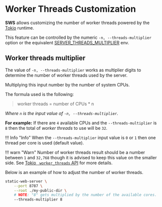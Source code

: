 # Worker Threads Customization

**SWS** allows customizing the number of worker threads powered by the [Tokio](https://tokio.rs/) runtime.

This feature can be controlled by the numeric `-n, --threads-multiplier` option or the equivalent [SERVER_THREADS_MULTIPLIER](./../configuration/environment-variables.md#server_threads_multiplier) env.

## Worker threads multiplier

The value of `-n, --threads-multiplier` works as multiplier digits to determine the number of worker threads used by the server.

Multiplying this input number by the number of system CPUs.

The formula used is the following:

> worker threads = number of CPUs * n

*Where `n` is the input value of `-n, --threads-multiplier`.*

**For example:** If there are `4` available CPUs and the `--threads-multiplier` is `8` then the total of *worker threads* to use will be `32`.

!!! Info "Info"
    When the `--threads-multiplier` input value is `0` or `1` then one thread per core is used (default value).

!!! warn "Warn"
    Number of worker threads result should be a number between `1` and `32,768` though it is advised to keep this value on the smaller side. See [Tokio ` worker_threads` API](https://docs.rs/tokio/1.12.0/tokio/runtime/struct.Builder.html#method.worker_threads) for more details.

Below is an example of how to adjust the number of worker threads.

```sh
static-web-server \
    --port 8787 \
    --root ./my-public-dir \
    # NOTE: "8" gets multiplied by the number of the available cores.
    --threads-multiplier 8
```
